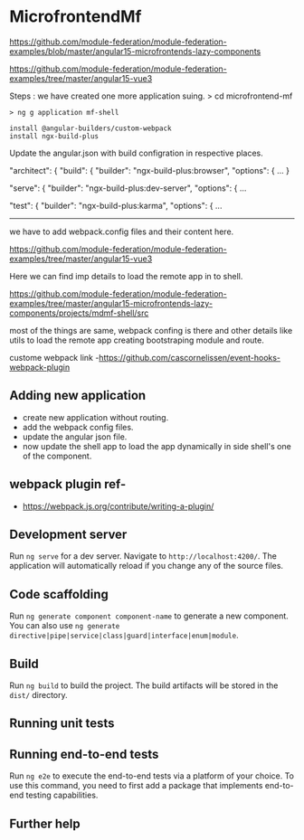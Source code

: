 # MicrofrontendMf


https://github.com/module-federation/module-federation-examples/blob/master/angular15-microfrontends-lazy-components

https://github.com/module-federation/module-federation-examples/tree/master/angular15-vue3

Steps : 
we have created one more application suing. 
    > cd microfrontend-mf
    
    > ng g application mf-shell

    install @angular-builders/custom-webpack
    install ngx-build-plus
    
Update the angular.json with build configration in respective places.


"architect": {
        "build": {
          "builder": "ngx-build-plus:browser",
          "options": {
          ...
}


 "serve": {
          "builder": "ngx-build-plus:dev-server",
          "options": {
          ...

 "test": {
          "builder": "ngx-build-plus:karma",
          "options": {
          ...

-----------------------------------------------------------------------------------------------------------------------------------------------------
we have to add webpack.config files and their content here.


https://github.com/module-federation/module-federation-examples/tree/master/angular15-vue3

Here we can find imp details to load the remote app in to shell.

https://github.com/module-federation/module-federation-examples/tree/master/angular15-microfrontends-lazy-components/projects/mdmf-shell/src

most of the things are same, webpack confing is there and other details like utils to load the remote app creating bootstraping module and route.

custome webpack link -https://github.com/cascornelissen/event-hooks-webpack-plugin
## Adding new application
- create new application without routing.
- add the webpack config files.
- update the angular json file.
- now update the shell app to load the app dynamically in side shell's one of the component.

## webpack plugin ref- 

- https://webpack.js.org/contribute/writing-a-plugin/

## Development server

Run `ng serve` for a dev server. Navigate to `http://localhost:4200/`. The application will automatically reload if you change any of the source files.

## Code scaffolding

Run `ng generate component component-name` to generate a new component. You can also use `ng generate directive|pipe|service|class|guard|interface|enum|module`.

## Build

Run `ng build` to build the project. The build artifacts will be stored in the `dist/` directory.

## Running unit tests

## Running end-to-end tests

Run `ng e2e` to execute the end-to-end tests via a platform of your choice. To use this command, you need to first add a package that implements end-to-end testing capabilities.

## Further help


